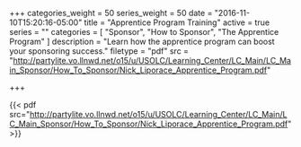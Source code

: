 +++
categories_weight = 50
series_weight = 50
date = "2016-11-10T15:20:16-05:00"
title = "Apprentice Program Training"
active = true
series = ""
categories = [
  "Sponsor",
  "How to Sponsor",
  "The Apprentice Program"
]
description = "Learn how the apprentice program can boost your sponsoring success."
filetype = "pdf"
src = "http://partylite.vo.llnwd.net/o15/u/USOLC/Learning_Center/LC_Main/LC_Main_Sponsor/How_To_Sponsor/Nick_Liporace_Apprentice_Program.pdf"

+++

{{< pdf src="http://partylite.vo.llnwd.net/o15/u/USOLC/Learning_Center/LC_Main/LC_Main_Sponsor/How_To_Sponsor/Nick_Liporace_Apprentice_Program.pdf" >}}
